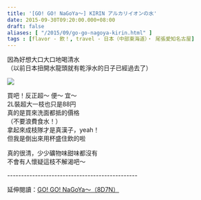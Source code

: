```yaml
---
title: '[GO! GO! NaGoYa～] KIRIN アルカリイオンの水'
date: 2015-09-30T09:20:00.000+08:00
draft: false
aliases: [ "/2015/09/go-go-nagoya-kirin.html" ]
tags : [flavor - 飲！, travel - 日本（中部東海道）・ 尾張愛知名古屋]
---
```


因為好想大口大口地喝清水  
（以前日本扭開水龍頭就有乾淨水的日子已經過去了）  

[![](https://c2.staticflickr.com/6/5683/21569156249_1a9772914d_z.jpg)](https://c2.staticflickr.com/6/5683/21569156249_1a9772914d_z.jpg)

買吧！反正超～ 便～ 宜～  
2L裝超大一枝也只是88円  
真的是買來洗面都抵的價格  
（不要浪費食水！）  
拿起來成枝隊才是真漢子，yeah！  
但我是倒出來用杯盛住飲的啦  
  
真的很清，少少礦物味甜味都沒有  
不會有人懷疑這枝不解渴吧～  
  
\-----------------------------------------------  
  
延伸閱讀：[GO! GO! NaGoYa～（8D7N）](http://www.hidie.net/2015/11/go-go-nagoya8d7n.html)